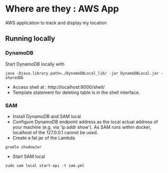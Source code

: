 # Where are they : AWS App
AWS application to track and display my location

## Running locally

### DynamoDB
Start DynamoDB locally with
```
java -Djava.library.path=./DynamoDBLocal_lib/ -jar DynamoDBLocal.jar -sharedDb
```
- Access shell at : http://localhost:8000/shell/ 
- Template statement for deleting table is in the shell interface.

### SAM
- Install DynamoDB and SAM local
- Configure DynamoDB endpoint address as the local actual address of your machine (e.g. via 'ip addr show'). As SAM runs within docker, localhost of the 127.0.0.1 cannot be used.
- Create a fat jar of the Lambda
```
gradle shadowJar
```

- Start SAM local
```
sudo sam local start-api -t sam.yml
```